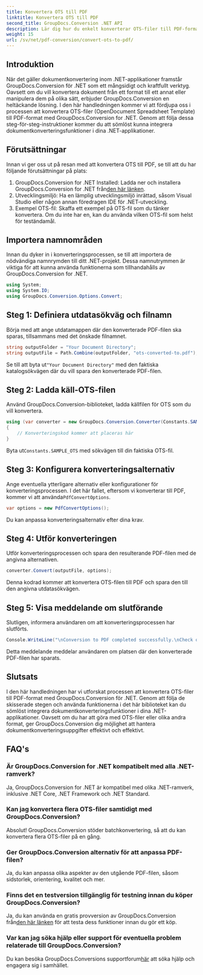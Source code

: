 ```yaml
---
title: Konvertera OTS till PDF
linktitle: Konvertera OTS till PDF
second_title: GroupDocs.Conversion .NET API
description: Lär dig hur du enkelt konverterar OTS-filer till PDF-format med GroupDocs.Conversion for .NET. Steg-för-steg handledning ingår.
weight: 15
url: /sv/net/pdf-conversion/convert-ots-to-pdf/
---
```

## Introduktion
När det gäller dokumentkonvertering inom .NET-applikationer framstår GroupDocs.Conversion för .NET som ett mångsidigt och kraftfullt verktyg. Oavsett om du vill konvertera dokument från ett format till ett annat eller manipulera dem på olika sätt, erbjuder GroupDocs.Conversion en heltäckande lösning. I den här handledningen kommer vi att fördjupa oss i processen att konvertera OTS-filer (OpenDocument Spreadsheet Template) till PDF-format med GroupDocs.Conversion for .NET. Genom att följa dessa steg-för-steg-instruktioner kommer du att sömlöst kunna integrera dokumentkonverteringsfunktioner i dina .NET-applikationer.
## Förutsättningar
Innan vi ger oss ut på resan med att konvertera OTS till PDF, se till att du har följande förutsättningar på plats:
1.  GroupDocs.Conversion for .NET Installed: Ladda ner och installera GroupDocs.Conversion for .NET från[den här länken](https://releases.groupdocs.com/conversion/net/).
2. Utvecklingsmiljö: Ha en lämplig utvecklingsmiljö inrättad, såsom Visual Studio eller någon annan föredragen IDE för .NET-utveckling.
3. Exempel OTS-fil: Skaffa ett exempel på OTS-fil som du tänker konvertera. Om du inte har en, kan du använda vilken OTS-fil som helst för teständamål.

## Importera namnområden
Innan du dyker in i konverteringsprocessen, se till att importera de nödvändiga namnrymden till ditt .NET-projekt. Dessa namnutrymmen är viktiga för att kunna använda funktionerna som tillhandahålls av GroupDocs.Conversion for .NET.
```csharp
using System;
using System.IO;
using GroupDocs.Conversion.Options.Convert;
```
## Steg 1: Definiera utdatasökväg och filnamn
Börja med att ange utdatamappen där den konverterade PDF-filen ska sparas, tillsammans med det önskade filnamnet.
```csharp
string outputFolder = "Your Document Directory";
string outputFile = Path.Combine(outputFolder, "ots-converted-to.pdf");
```
 Se till att byta ut`"Your Document Directory"` med den faktiska katalogsökvägen där du vill spara den konverterade PDF-filen.
## Steg 2: Ladda käll-OTS-filen
Använd GroupDocs.Conversion-biblioteket, ladda källfilen för OTS som du vill konvertera.
```csharp
using (var converter = new GroupDocs.Conversion.Converter(Constants.SAMPLE_OTS))
{
    // Konverteringskod kommer att placeras här
}
```
 Byta ut`Constants.SAMPLE_OTS` med sökvägen till din faktiska OTS-fil.
## Steg 3: Konfigurera konverteringsalternativ
 Ange eventuella ytterligare alternativ eller konfigurationer för konverteringsprocessen. I det här fallet, eftersom vi konverterar till PDF, kommer vi att använda`PdfConvertOptions`.
```csharp
var options = new PdfConvertOptions();
```
Du kan anpassa konverteringsalternativ efter dina krav.
## Steg 4: Utför konverteringen
Utför konverteringsprocessen och spara den resulterande PDF-filen med de angivna alternativen.
```csharp
converter.Convert(outputFile, options);
```
Denna kodrad kommer att konvertera OTS-filen till PDF och spara den till den angivna utdatasökvägen.
## Steg 5: Visa meddelande om slutförande
Slutligen, informera användaren om att konverteringsprocessen har slutförts.
```csharp
Console.WriteLine("\nConversion to PDF completed successfully.\nCheck output in {0}", outputFolder);
```
Detta meddelande meddelar användaren om platsen där den konverterade PDF-filen har sparats.

## Slutsats
I den här handledningen har vi utforskat processen att konvertera OTS-filer till PDF-format med GroupDocs.Conversion för .NET. Genom att följa de skisserade stegen och använda funktionerna i det här biblioteket kan du sömlöst integrera dokumentkonverteringsfunktioner i dina .NET-applikationer. Oavsett om du har att göra med OTS-filer eller olika andra format, ger GroupDocs.Conversion dig möjlighet att hantera dokumentkonverteringsuppgifter effektivt och effektivt.
## FAQ's
### Är GroupDocs.Conversion for .NET kompatibelt med alla .NET-ramverk?
Ja, GroupDocs.Conversion for .NET är kompatibel med olika .NET-ramverk, inklusive .NET Core, .NET Framework och .NET Standard.
### Kan jag konvertera flera OTS-filer samtidigt med GroupDocs.Conversion?
Absolut! GroupDocs.Conversion stöder batchkonvertering, så att du kan konvertera flera OTS-filer på en gång.
### Ger GroupDocs.Conversion alternativ för att anpassa PDF-filen?
Ja, du kan anpassa olika aspekter av den utgående PDF-filen, såsom sidstorlek, orientering, kvalitet och mer.
### Finns det en testversion tillgänglig för testning innan du köper GroupDocs.Conversion?
 Ja, du kan använda en gratis provversion av GroupDocs.Conversion från[den här länken](https://releases.groupdocs.com/) för att testa dess funktioner innan du gör ett köp.
### Var kan jag söka hjälp eller support för eventuella problem relaterade till GroupDocs.Conversion?
 Du kan besöka GroupDocs.Conversions supportforum[här](https://forum.groupdocs.com/c/conversion/11) att söka hjälp och engagera sig i samhället.